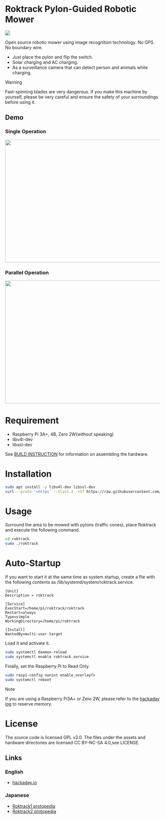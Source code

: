 # Roktrack Pylon-Guided Robotic Mower
<div>
  <img src="asset/img/swarm_horizonal.JPG">
</div>

Open source robotic mower using image recognition technology. No GPS. No boundary wire.

- Just place the pylon and flip the switch.
- Solar charging and AC charging.
- As a surveillance camera that can detect person and animals while charging.

> [!WARNING]  
> Fast-spinning  blades are very dangerous. If you make this machine by yourself, please be very careful and ensure the safety of your surroundings before using it.

## Demo
### Single Operation
<div>
  <img src="asset/img/one_node_mowing.gif" height="400" width="600">
</div>

### Parallel Operation
<div>
  <img src="asset/img/four_node_mowing.gif" height="400" width="600">
</div>

# Requirement
* Raspberry Pi 3A+, 4B, Zero 2W(without speaking)
* libv4l-dev
* libssl-dev

See [BUILD INSTRUCTION](https://hackaday.io/project/190977-roktrack-pylon-guided-mower) for information on assembling the hardware.

# Installation
```bash
sudo apt install -y libv4l-dev libssl-dev
curl --proto '=https' --tlsv1.2 -sSf https://raw.githubusercontent.com/ysuito/roktrack/master/installation.sh | sh
```

# Usage
Surround the area to be mowed with pylons (traffic cones), place Roktrack and execute the following command.
```bash
cd roktrack
sudo ./roktrack
```

# Auto-Startup
If you want to start it at the same time as system startup, create a file with the following contents as /lib/systemd/system/roktrack.service.

```/lib/systemd/system/roktrack.service
[Unit]
Description = roktrack

[Service]
ExecStart=/home/pi/roktrack/roktrack
Restart=always
Type=simple
WorkingDirectory=/home/pi/roktrack

[Install]
WantedBy=multi-user.target
```

Load it and activate it.
```bash
sudo systemctl daemon-reload
sudo systemctl enable roktrack.service
```

Finally, set the Raspberry Pi to Read Only.
```bash
sudo raspi-config nonint enable_overlayfs
sudo systemctl reboot
```

> [!Note]  
> If you are using a Raspberry Pi3A+ or Zero 2W, please refer to the [hackaday log](https://hackaday.io/project/190977-roktrack-pylon-guided-mower/log/220570-expand-the-available-memory-area-of-rpi3a-made-read-only) to reserve memory.

# License
The source code is licensed GPL v3.0. The files under the assets and hardware directories are licensed CC BY-NC-SA 4.0,see LICENSE.

## Links
### English
- [hackaday.io](https://hackaday.io/project/190977-roktrack-pylon-guided-mower)
### Japanese
- [Roktrack1 protopedia](https://protopedia.net/prototype/3357)
- [Roktrack2 protopedia](https://protopedia.net/prototype/3788)

